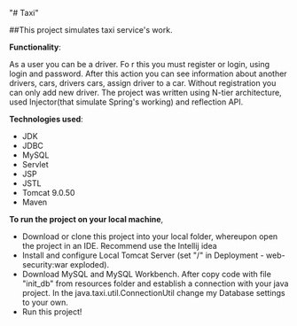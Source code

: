 "# Taxi" 

##This project simulates taxi service's work.

**Functionality**:

  As a user you can be a driver. Fo r this you must register or login, using login and password.
  After this action you can see information about another drivers, cars, drivers cars, assign driver to a car.
  Without registration you can only add new driver.
  The project was written using N-tier architecture, used  Injector(that simulate Spring's working) and reflection API. 

**Technologies used**:
- JDK 
- JDBC
- MySQL
- Servlet
- JSP
- JSTL
- Tomcat 9.0.50
- Maven

**To run the project on your local machine**,
- Download or clone this project into your local folder, whereupon open the project in an IDE. Recommend use the Intellij idea
- Install and configure Local Tomcat Server (set "/" in Deployment - web-security:war exploded).
- Download MySQL and MySQL Workbench. After copy code with file "init_db" from resources folder
and establish a connection with your java project. In the java.taxi.util.ConnectionUtil change my Database settings to your own.
- Run this project!

